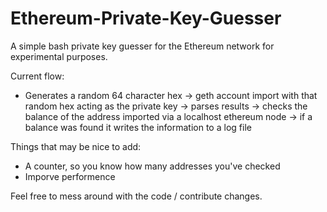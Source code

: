 # Ethereum-Private-Key-Guesser
A simple bash private key guesser for the Ethereum network for experimental purposes.

Current flow:
- Generates a random 64 character hex -> geth account import with that random hex acting as the private key -> parses results -> checks the balance of the address imported via a localhost ethereum node -> if a balance was found it writes the information to a log file

Things that may be nice to add:
- A counter, so you know how many addresses you've checked
- Imporve performence

Feel free to mess around with the code / contribute changes.
